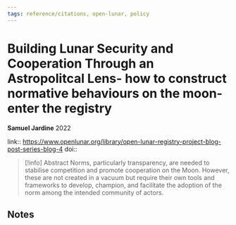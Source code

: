 ```yaml
---
tags: reference/citations, open-lunar, policy
---
```

# Building Lunar Security and Cooperation Through an Astropolitcal Lens- how to construct normative behaviours on the moon- enter the registry

**Samuel Jardine**
2022

link:: https://www.openlunar.org/library/open-lunar-registry-project-blog-post-series-blog-4
doi:: 

> [!info] Abstract
> Norms, particularly transparency, are needed to stabilise competition and promote cooperation on the Moon. However, these are not created in a vacuum but require their own tools and frameworks to develop, champion, and facilitate the adoption of the norm among the intended community of actors.



## Notes

